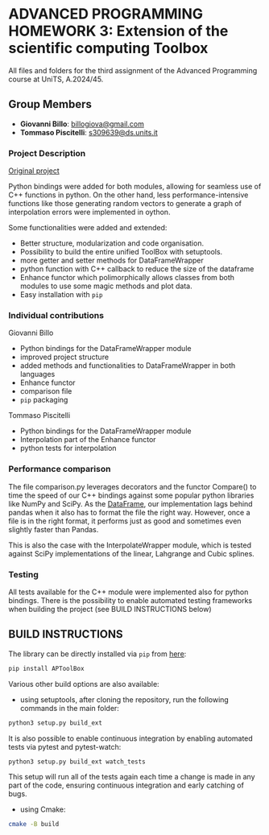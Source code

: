# ADVANCED PROGRAMMING HOMEWORK 3: Extension of the scientific computing Toolbox 

All files and folders for the third assignment of the Advanced Programming course at UniTS, A.2024/45.

## Group Members
- **Giovanni Billo**: billogiova@gmail.com
- **Tommaso Piscitelli**: s309639@ds.units.it 

### Project Description

[Original project](https://github.com/GiovanniBillo/AP_homework_2/tree/separate)

Python bindings were added for both modules, allowing for seamless use of C++ functions in python.
On the other hand, less performance-intensive functions like those generating random vectors to generate a graph of interpolation errors were implemented in oython.

Some functionalities were added and extended:
- Better structure, modularization and code organisation.
- Possibility to build the entire unified ToolBox with setuptools.
- more getter and setter methods for DataFrameWrapper
- python function with C++ callback to reduce the size of the dataframe
- Enhance functor which polimorphically allows classes from both modules to use some magic methods and plot data.
- Easy installation with `pip`

### Individual contributions

Giovanni Billo
- Python bindings for the DataFrameWrapper module
- improved project structure
- added methods and functionalities to DataFrameWrapper in both languages
- Enhance functor 
- comparison file
- `pip` packaging

Tommaso Piscitelli
- Python bindings for the DataFrameWrapper module 
- Interpolation part of the Enhance functor
- python tests for interpolation

### Performance comparison
The file comparison.py leverages decorators and the functor Compare() to time the speed of our C++ bindings against some popular python libraries like NumPy and SciPy.
As the [DataFrame](https://github.com/hosseinmoein/DataFrame), our implementation lags behind pandas when it also has to format the file the right way. 
However, once a file is in the right format, it performs just as good and sometimes even slightly faster than Pandas.

This is also the case with the InterpolateWrapper module, which is tested against SciPy implementations of the linear, Lahgrange and Cubic splines.

### Testing
All tests available for the C++ module were implemented also for python bindings. 
There is the possibility to enable automated testing frameworks when building the project (see BUILD INSTRUCTIONS below)

## BUILD INSTRUCTIONS
The library can be directly installed via `pip` from [here](https://pypi.org/project/APToolBox/):
```bash
pip install APToolBox
```
Various other build options are also available:
- using setuptools, after cloning the repository, run the following commands in the main folder:
```bash
python3 setup.py build_ext
```
It is also possible to enable continuous integration by enabling automated tests via pytest and pytest-watch:
```bash
python3 setup.py build_ext watch_tests
```
This setup will run all of the tests again each time a change is made in any part of the code, ensuring continuous integration and early catching of bugs.

- using Cmake:
```bash
cmake -B build
```

